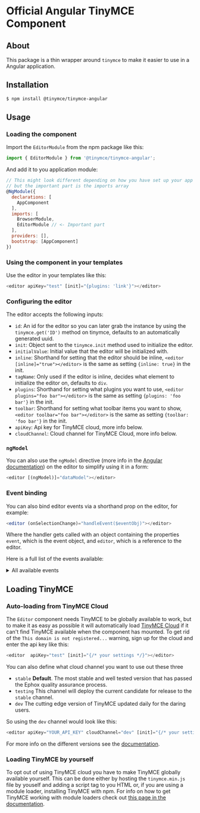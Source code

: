 # Official Angular TinyMCE Component

## About

This package is a thin wrapper around `tinymce` to make it easier to use in a Angular application. 

## Installation
```sh
$ npm install @tinymce/tinymce-angular
```

## Usage

### Loading the component

Import the `EditorModule` from the npm package like this:

```js
import { EditorModule } from '@tinymce/tinymce-angular';
```
And add it to you application module:

```js
// This might look different depending on how you have set up your app
// but the important part is the imports array
@NgModule({
  declarations: [
    AppComponent
  ],
  imports: [
    BrowserModule,
    EditorModule // <- Important part
  ],
  providers: [],
  bootstrap: [AppComponent]
})
```

### Using the component in your templates

Use the editor in your templates like this:

```js
<editor apiKey="test" [init]="{plugins: 'link'}"></editor>
```

### Configuring the editor

The editor accepts the following inputs:
* `id`: An id for the editor so you can later grab the instance by using the `tinymce.get('ID')` method on tinymce, defaults to an automatically generated uuid. 
* `init`: Object sent to the `tinymce.init` method used to initialize the editor.
* `initialValue`: Initial value that the editor will be initialized with.
* `inline`: Shorthand for setting that the editor should be inline, `<editor [inline]="true"></editor>` is the same as setting `{inline: true}` in the init.
* `tagName`: Only used if the editor is inline, decides what element to initialize the editor on, defaults to `div`.
* `plugins`: Shorthand for setting what plugins you want to use, `<editor plugins="foo bar"></editor>` is the same as setting `{plugins: 'foo bar'}` in the init.
* `toolbar`: Shorthand for setting what toolbar items you want to show, `<editor toolbar="foo bar"></editor>` is the same as setting `{toolbar: 'foo bar'}` in the init. 
* `apiKey`: Api key for TinyMCE cloud, more info below.
* `cloudChannel`: Cloud channel for TinyMCE Cloud, more info below.

### `ngModel`

You can also use the `ngModel` directive (more info in the [Angular documentation](https://angular.io/api/forms/NgModel)) on the editor to simplify using it in a form:

```js
<editor [(ngModel)]="dataModel"></editor>
```

### Event binding

You can also bind editor events via a shorthand prop on the editor, for example:
```js
<editor (onSelectionChange)="handleEvent($eventObj)"></editor>
```
Where the handler gets called with an object containing the properties `event`, which is the event object, and `editor`, which is a reference to the editor.

Here is a full list of the events available:
<details>
<summary>All available events</summary>

* `onActivate`
* `onAddUndo`
* `onBeforeAddUndo`
* `onBeforeExecCommand`
* `onBeforeGetContent`
* `onBeforeRenderUI`
* `onBeforeSetContent`
* `onBeforePaste`
* `onBlur`
* `onChange`
* `onClearUndos`
* `onClick`
* `onContextMenu`
* `onCopy`
* `onCut`
* `onDblclick`
* `onDeactivate`
* `onDirty`
* `onDrag`
* `onDragDrop`
* `onDragEnd`
* `onDragGesture`
* `onDragOver`
* `onDrop`
* `onExecCommand`
* `onFocus`
* `onFocusIn`
* `onFocusOut`
* `onGetContent`
* `onHide`
* `onInit`
* `onKeyDown`
* `onKeyPress`
* `onKeyUp`
* `onLoadContent`
* `onMouseDown`
* `onMouseEnter`
* `onMouseLeave`
* `onMouseMove`
* `onMouseOut`
* `onMouseOver`
* `onMouseUp`
* `onNodeChange`
* `onObjectResizeStart`
* `onObjectResized`
* `onObjectSelected`
* `onPaste`
* `onPostProcess`
* `onPostRender`
* `onPreInit`
* `onPreProcess`
* `onProgressState`
* `onRedo`
* `onRemove`
* `onReset`
* `onSaveContent`
* `onSelectionChange`
* `onSetAttrib`
* `onSetContent`
* `onShow`
* `onSubmit`
* `onUndo`
* `onVisualAid`
</details>

## Loading TinyMCE
### Auto-loading from TinyMCE Cloud
The `Editor` component needs TinyMCE to be globally available to work, but to make it as easy as possible it will automatically load [TinyMCE Cloud](https://www.tinymce.com/docs/get-started-cloud/) if it can't find TinyMCE available when the component has mounted. To get rid of the `This domain is not registered...` warning, sign up for the cloud and enter the api key like this:

```js
<editor  apiKey="test" [init]="{/* your settings */}"></editor>
```

You can also define what cloud channel you want to use out these three
* `stable` **Default**. The most stable and well tested version that has passed the Ephox quality assurance process.
* `testing` This channel will deploy the current candidate for release to the `stable` channel.
* `dev` The cutting edge version of TinyMCE updated daily for the daring users.

So using the `dev` channel would look like this:

```js
<editor apiKey="YOUR_API_KEY" cloudChannel="dev" [init]="{/* your settings */}"></editor>
```

For more info on the different versions see the [documentation](https://www.tinymce.com/docs/get-started-cloud/editor-plugin-version/#devtestingandstablereleases).

### Loading TinyMCE by yourself

To opt out of using TinyMCE cloud you have to make TinyMCE globally available yourself. This can be done either by hosting the `tinymce.min.js` file by youself and adding a script tag to you HTML or, if you are using a module loader, installing TinyMCE with npm. For info on how to get TinyMCE working with module loaders check out [this page in the documentation](https://www.tinymce.com/docs/advanced/usage-with-module-loaders/).

